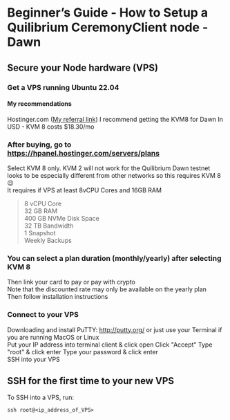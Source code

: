 # Beginner’s Guide - How to Setup a Quilibrium CeremonyClient node - Dawn

## Secure your Node hardware (VPS)

### Get a VPS running Ubuntu 22.04

#### My recommendations

Hostinger.com ([My referral link](https://hostinger.ph?REFERRALCODE=1DEMICINCO282))
I recommend getting the KVM8 for Dawn
In USD - KVM 8 costs $18.30/mo 

### After buying, go to https://hpanel.hostinger.com/servers/plans 
Select KVM 8 only. KVM 2 will not work for the Quilibrium Dawn testnet looks to be especially different from other networks so this requires KVM 8 😉 <br /> It requires if VPS at least 8vCPU Cores and 16GB  RAM

> 8 vCPU Core<br />
> 32 GB RAM<br />
> 400 GB NVMe Disk Space<br />
> 32 TB Bandwidth<br />
> 1 Snapshot<br />
> Weekly Backups<br />

### You can select a plan duration (monthly/yearly) after selecting KVM 8 
Then link your card to pay or pay with crypto <br />
Note that the discounted rate may only be available on the yearly plan<br />
Then follow installation instructions<br />

### Connect to your VPS 
Downloading and install PuTTY: http://putty.org/  or just use your Terminal if you are running MacOS or Linux <br />
Put your IP address into terminal client & click open Click "Accept" Type "root" & click enter Type your password & click enter <br />
SSH into your VPS <br />

## SSH for the first time to your new VPS
To SSH into a VPS, run:
```
ssh root@<ip_address_of_VPS>
```
